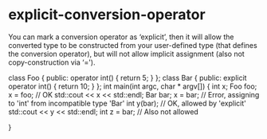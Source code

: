 # explicit-conversion-operator

You can mark a conversion operator as ‘explicit’, then it will allow the
converted type to be constructed from your user-defined type (that
defines the conversion operator), but will not allow implicit assignment
(also not copy-construction via ‘=').

class Foo
 {
public:
operator int()
 {
return 5;
 }
 };
class Bar
 {
public:
explicit operator int()
 {
return 10;
 }
 };
int main(int argc, char * argv[])
 {
int x;
Foo foo;
 x = foo; // OK
std::cout << x << std::endl;
Bar bar;
 x = bar; // Error, assigning to 'int' from incompatible type 'Bar'
int y(bar); // OK, allowed by 'explicit'
std::cout << y << std::endl;
int z = bar; // Also not allowed

}
